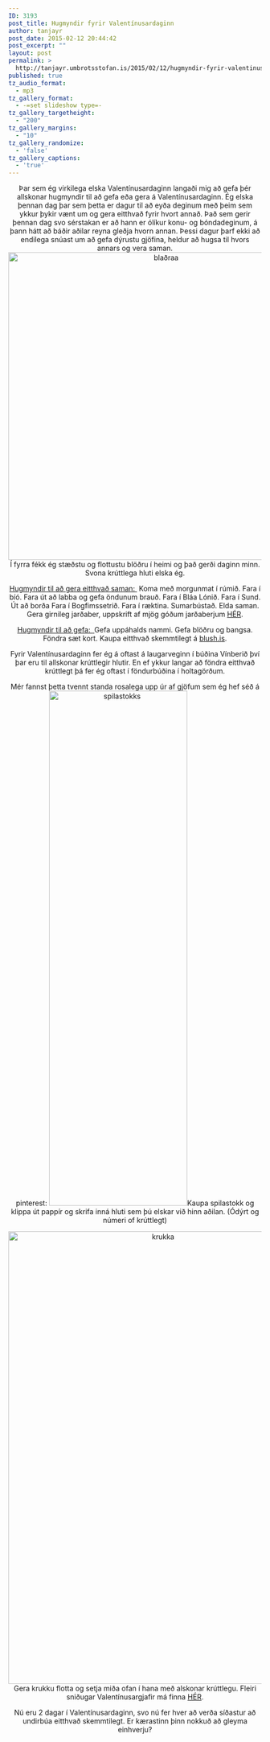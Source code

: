 ```yaml
---
ID: 3193
post_title: Hugmyndir fyrir Valentínusardaginn
author: tanjayr
post_date: 2015-02-12 20:44:42
post_excerpt: ""
layout: post
permalink: >
  http://tanjayr.umbrotsstofan.is/2015/02/12/hugmyndir-fyrir-valentinusardaginn/
published: true
tz_audio_format:
  - mp3
tz_gallery_format:
  - -=set slideshow type=-
tz_gallery_targetheight:
  - "200"
tz_gallery_margins:
  - "10"
tz_gallery_randomize:
  - 'false'
tz_gallery_captions:
  - 'true'
---
```

<p style="text-align: center;">Þar sem ég virkilega elska Valentínusardaginn langaði mig að gefa þér allskonar hugmyndir til að gefa eða gera á Valentínusardaginn. Ég elska þennan dag þar sem þetta er dagur til að eyða deginum með þeim sem ykkur þykir vænt um og gera eitthvað fyrir hvort annað. Það sem gerir þennan dag svo sérstakan er að hann er ólíkur konu- og bóndadeginum, á þann hátt að báðir aðilar reyna gleðja hvorn annan. Þessi dagur þarf ekki að endilega snúast um að gefa dýrustu gjöfina, heldur að hugsa til hvors annars og vera saman.
<img class="aligncenter size-full wp-image-3197" src="http://www.tanjayr.com/wp-content/uploads/2015/02/blaðraa.jpg" alt="blaðraa" width="612" height="612" />Í fyrra fékk ég stæðstu og flottustu blöðru í heimi og það gerði daginn minn. Svona krúttlega hluti elska ég.</p>
<p style="text-align: center;"><span style="text-decoration: underline;">Hugmyndir til að gera eitthvað saman: </span>
Koma með morgunmat í rúmið.
Fara í bíó.
Fara út að labba og gefa öndunum brauð.
Fara í Bláa Lónið.
Fara í Sund.
Út að borða
Fara í Bogfimssetrið.
Fara í ræktina.
Sumarbústað.
Elda saman.
Gera girnileg jarðaber, uppskrift af mjög góðum jarðaberjum <a href="http://www.tanjayr.com/heavenly-filled-strawberries/" target="_blank">HÉR</a>.</p>
<p style="text-align: center;"><span style="text-decoration: underline;">Hugmyndir til að gefa: </span><a title="blush.is" href="http://blush.is" target="_blank">
</a>Gefa uppáhalds nammi.
Gefa blöðru og bangsa.
Föndra sæt kort.
Kaupa eitthvað skemmtilegt á <a title="blush.is" href="http://blush.is" target="_blank">blush.is</a>.</p>
<p style="text-align: center;">Fyrir Valentínusardaginn fer ég á oftast á laugarveginn í búðina Vínberið því þar eru til allskonar krúttlegir hlutir. En ef ykkur langar að föndra eitthvað krúttlegt þá fer ég oftast í föndurbúðina í holtagörðum.</p>
<p style="text-align: center;">Mér fannst þetta tvennt standa rosalega upp úr af gjöfum sem ég hef séð á pinterest:
<img class="aligncenter size-large wp-image-3195" src="http://www.tanjayr.com/wp-content/uploads/2015/02/spilastokks-275x1024.jpg" alt="spilastokks" width="275" height="1024" />Kaupa spilastokk og klippa út pappír og skrifa inná hluti sem þú elskar við hinn aðilan. (Ódýrt og númeri of krúttlegt)</p>
<p style="text-align: center;"><img class="aligncenter size-full wp-image-3196" src="http://www.tanjayr.com/wp-content/uploads/2015/02/krukka.jpg" alt="krukka" width="600" height="900" />Gera krukku flotta og setja miða ofan í hana með alskonar krúttlegu.
Fleiri sniðugar Valentínusargjafir má finna <a href="https://www.pinterest.com/search/pins/?q=valentinesday%20gift" target="_blank">HÉR</a>.</p>
<p style="text-align: center;">Nú eru 2 dagar í Valentínusardaginn, svo nú fer hver að verða síðastur að undirbúa eitthvað skemmtilegt. Er kærastinn þinn nokkuð að gleyma einhverju?</p>